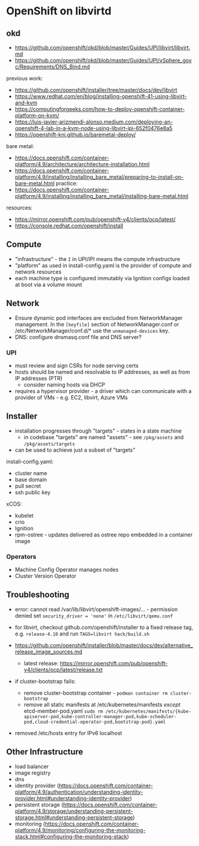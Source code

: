 # OpenShift on libvirtd

## okd
- https://github.com/openshift/okd/blob/master/Guides/UPI/libvirt/libvirt.md
- https://github.com/openshift/okd/blob/master/Guides/UPI/vSphere_govc/Requirements/DNS_Bind.md

previous work:
  - https://github.com/openshift/installer/tree/master/docs/dev/libvirt
  - https://www.redhat.com/en/blog/installing-openshift-41-using-libvirt-and-kvm
  - https://computingforgeeks.com/how-to-deploy-openshift-container-platform-on-kvm/
  - https://luis-javier-arizmendi-alonso.medium.com/deploying-an-openshift-4-lab-in-a-kvm-node-using-libvirt-ipi-652f0476e8a5
  - https://openshift-kni.github.io/baremetal-deploy/

bare metal:
  - https://docs.openshift.com/container-platform/4.9/architecture/architecture-installation.html
  - https://docs.openshift.com/container-platform/4.9/installing/installing_bare_metal/preparing-to-install-on-bare-metal.html
practice:
  - https://docs.openshift.com/container-platform/4.9/installing/installing_bare_metal/installing-bare-metal.html

resources:
- https://mirror.openshift.com/pub/openshift-v4/clients/ocp/latest/
- https://console.redhat.com/openshift/install

## Compute

- "infrastructure" - the `I` in UPI/IPI means the compute infrastructure
- "platform" as used in install-config.yaml is the provider of compute and network resources
- each machine type is configured immutably via Ignition configs loaded at boot via a volume mount

## Network

- Ensure dynamic pod interfaces are excluded from NetworkManager management. In the `[keyfile]` section of NetworkManager.conf or /etc/NetworkManager/conf.d/* use the `unmanaged-devices` key.
- DNS: configure dnsmasq.conf file and DNS server?

### UPI

- must review and sign CSRs for node serving certs
- hosts should be named and resolvable to IP addresses, as well as from IP addresses (PTR)
  - consider naming hosts via DHCP
- requires a hypervisor provider - a driver which can communicate with a provider of VMs - e.g. EC2, libvirt, Azure VMs

## Installer

- installation progresses through "targets" - states in a state machine
  - in codebase "targets" are named "assets" - see `/pkg/assets` and `/pkg/assets/targets`
- can be used to achieve just a subset of "targets"

install-config.yaml:
  - cluster name
  - base domain
  - pull secret
  - ssh public key

xCOS:
  - kubelet
  - crio
  - Ignition
  - rpm-ostree - updates delivered as ostree repo embedded in a container image

### Operators

- Machine Config Operator manages nodes
- Cluster Version Operator

## Troubleshooting
- error: cannot read /var/lib/libvirt/openshift-images/... - permission denied
  set `security_driver = 'none'` in `/etc/libvirt/qemu.conf`
- for libvirt, checkout github.com/openshift/installer to a fixed release tag, e.g. `release-4.10` and run `TAGS=libvirt hack/build.sh`

- https://github.com/openshift/installer/blob/master/docs/dev/alternative_release_image_sources.md
  - latest release: https://mirror.openshift.com/pub/openshift-v4/clients/ocp/latest/release.txt

- if cluster-bootstrap fails:
  - remove cluster-bootstrap container - `podman container rm cluster-bootstrap`
  - remove all static manifests at /etc/kubernetes/manifests _except_ etcd-member-pod.yaml
      `sudo rm /etc/kubernetes/manifests/{kube-apiserver-pod,kube-controller-manager-pod,kube-scheduler-pod,cloud-credential-operator-pod,bootstrap-pod}.yaml`
 
- removed /etc/hosts entry for IPv6 localhost

## Other Infrastructure

- load balancer
- image registry
- dns
- identity provider (https://docs.openshift.com/container-platform/4.9/authentication/understanding-identity-provider.html#understanding-identity-provider)
- persistent storage (https://docs.openshift.com/container-platform/4.9/storage/understanding-persistent-storage.html#understanding-persistent-storage)
- monitoring (https://docs.openshift.com/container-platform/4.9/monitoring/configuring-the-monitoring-stack.html#configuring-the-monitoring-stack)